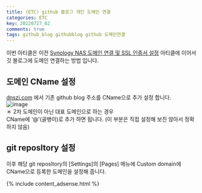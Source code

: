 ```yaml
---
title: (ETC) github 블로그 개인 도메인 연결
categories: ETC
key: 20220727_02
comments: true
tags: github_blog githubblog github 도메인연결
---
```


이번 아티클은 이전 [Synology NAS 도메인 연결 및 SSL 인증서 설정](https://blog.arong.info/nas/2022/07/27/NAS-Synology-NAS-%EB%8F%84%EB%A9%94%EC%9D%B8-%EC%97%B0%EA%B2%B0-%EB%B0%8F-SSL-%EC%9D%B8%EC%A6%9D%EC%84%9C-%EC%84%A4%EC%A0%95.html) 아티클에 이어서 깃 블로그에 도메인 연결하는 방법 입니다.<br/>

<!--more-->

도메인 CName 설정
-

[dnszi.com](dnszi.com) 에서 기존 github blog 주소를 CName으로 추가 설정 합니다.<br/>
![image](https://user-images.githubusercontent.com/13028129/181168160-3e24a790-f846-4dd0-ac44-08e9069a3587.png)<br/>
＊ 2차 도메인이 아닌 대표 도메인으로 하는 경우<br/>
CName에 '@'(골뱅이)로 추가 하면 됩니다. (이 부분은 직접 설정해 보진 않아서 정확하지 않음)

git reposltory 설정
-

이후 해당 git reposltory의 [Settings]의 [Pages] 메뉴에 Custom domain에 CName으로 등록한 도메인을 설정해 줍니다. 

{% include content_adsense.html %}
